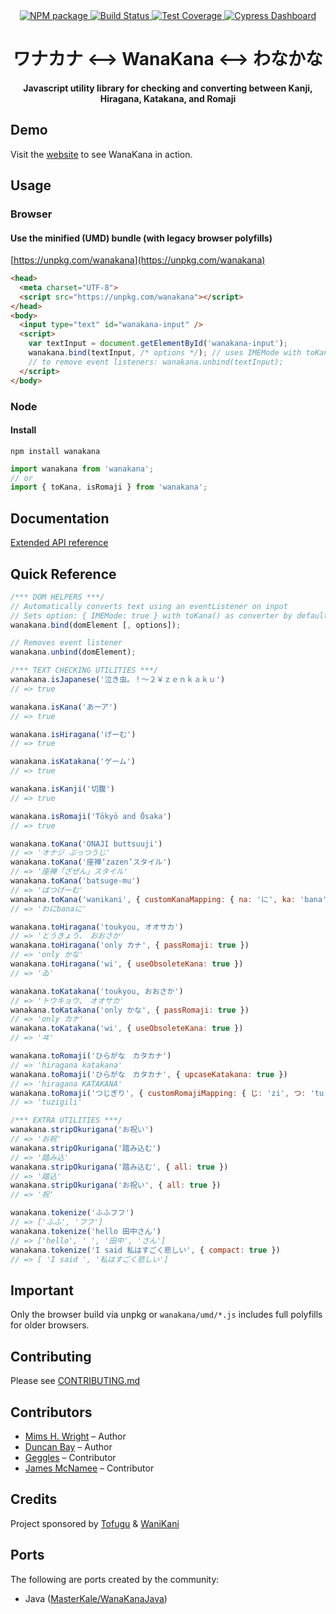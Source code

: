 <div align="center">
  <!-- Npm Version -->
  <a href="https://www.npmjs.com/package/wanakana">
    <img src="https://img.shields.io/npm/v/wanakana.svg" alt="NPM package" />
  </a>
  <!-- Build Status -->
  <a href="https://travis-ci.org/WaniKani/WanaKana">
    <img src="https://img.shields.io/travis/WaniKani/WanaKana.svg" alt="Build Status" />
  </a>
  <!-- Test Coverage -->
  <a href="https://coveralls.io/github/WaniKani/WanaKana">
    <img src="https://img.shields.io/coveralls/WaniKani/WanaKana.svg" alt="Test Coverage" />
  </a>
  <a href="https://dashboard.cypress.io/#/projects/tmdhov/runs">
    <img src="https://img.shields.io/badge/cypress-dashboard-brightgreen.svg" alt="Cypress Dashboard" />
  </a>
</div>

<div align="center">
<h1>ワナカナ &lt;--&gt; WanaKana &lt;--&gt; わなかな</h1>
<h4>Javascript utility library for checking and converting between Kanji, Hiragana, Katakana, and Romaji</h4>
</div>

## Demo

Visit the [website](http://www.wanakana.com) to see WanaKana in action.

## Usage

### Browser

#### Use the minified (UMD) bundle (with legacy browser polyfills)

[https://unpkg.com/wanakana](https://unpkg.com/wanakana)

```html
<head>
  <meta charset="UTF-8">
  <script src="https://unpkg.com/wanakana"></script>
</head>
<body>
  <input type="text" id="wanakana-input" />
  <script>
    var textInput = document.getElementById('wanakana-input');
    wanakana.bind(textInput, /* options */); // uses IMEMode with toKana() as default
    // to remove event listeners: wanakana.unbind(textInput);
  </script>
</body>
```

### Node

#### Install

```shell
npm install wanakana
```

```javascript
import wanakana from 'wanakana';
// or
import { toKana, isRomaji } from 'wanakana';
```

## Documentation

[Extended API reference](http://www.wanakana.com/docs/global.html)

## Quick Reference

```javascript
/*** DOM HELPERS ***/
// Automatically converts text using an eventListener on input
// Sets option: { IMEMode: true } with toKana() as converter by default
wanakana.bind(domElement [, options]);

// Removes event listener
wanakana.unbind(domElement);

/*** TEXT CHECKING UTILITIES ***/
wanakana.isJapanese('泣き虫。！〜２￥ｚｅｎｋａｋｕ')
// => true

wanakana.isKana('あーア')
// => true

wanakana.isHiragana('げーむ')
// => true

wanakana.isKatakana('ゲーム')
// => true

wanakana.isKanji('切腹')
// => true

wanakana.isRomaji('Tōkyō and Ōsaka')
// => true

wanakana.toKana('ONAJI buttsuuji')
// => 'オナジ ぶっつうじ'
wanakana.toKana('座禅‘zazen’スタイル')
// => '座禅「ざぜん」スタイル'
wanakana.toKana('batsuge-mu')
// => 'ばつげーむ'
wanakana.toKana('wanikani', { customKanaMapping: { na: 'に', ka: 'bana' }) });
// => 'わにbanaに'

wanakana.toHiragana('toukyou, オオサカ')
// => 'とうきょう、　おおさか'
wanakana.toHiragana('only カナ', { passRomaji: true })
// => 'only かな'
wanakana.toHiragana('wi', { useObsoleteKana: true })
// => 'ゐ'

wanakana.toKatakana('toukyou, おおさか')
// => 'トウキョウ、　オオサカ'
wanakana.toKatakana('only かな', { passRomaji: true })
// => 'only カナ'
wanakana.toKatakana('wi', { useObsoleteKana: true })
// => 'ヰ'

wanakana.toRomaji('ひらがな　カタカナ')
// => 'hiragana katakana'
wanakana.toRomaji('ひらがな　カタカナ', { upcaseKatakana: true })
// => 'hiragana KATAKANA'
wanakana.toRomaji('つじぎり', { customRomajiMapping: { じ: 'zi', つ: 'tu', り: 'li' }) };
// => 'tuzigili'

/*** EXTRA UTILITIES ***/
wanakana.stripOkurigana('お祝い')
// => 'お祝'
wanakana.stripOkurigana('踏み込む')
// => '踏み込'
wanakana.stripOkurigana('踏み込む', { all: true })
// => '踏込'
wanakana.stripOkurigana('お祝い', { all: true })
// => '祝'

wanakana.tokenize('ふふフフ')
// => ['ふふ', 'フフ']
wanakana.tokenize('hello 田中さん')
// => ['hello', ' ', '田中', 'さん']
wanakana.tokenize('I said 私はすごく悲しい', { compact: true })
// => [ 'I said ', '私はすごく悲しい']
```

## Important

Only the browser build via unpkg or `wanakana/umd/*.js` includes full polyfills for older browsers.

## Contributing

Please see [CONTRIBUTING.md](CONTRIBUTING.md)

## Contributors

* [Mims H. Wright](https://github.com/mimshwright) – Author
* [Duncan Bay](https://github.com/DJTB) – Author
* [Geggles](https://github.com/geggles) – Contributor
* [James McNamee](https://github.com/dotfold) – Contributor

## Credits

Project sponsored by [Tofugu](http://www.tofugu.com) & [WaniKani](http://www.wanikani.com)

## Ports

The following are ports created by the community:

* Java ([MasterKale/WanaKanaJava](https://github.com/MasterKale/WanaKanaJava))
